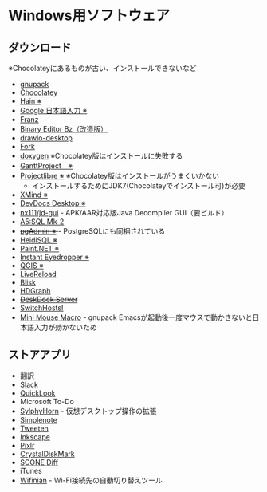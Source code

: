 Windows用ソフトウェア
=====================

ダウンロード
------------

※Chocolateyにあるものが古い、インストールできないなど

* [gnupack](http://gnupack.osdn.jp/docs/UsersGuide.html)
* [Chocolatey](https://chocolatey.org/)
* [Hain ※](https://github.com/appetizermonster/hain)
* [Google 日本語入力 ※](https://www.google.co.jp/ime/)
* [Franz](https://meetfranz.com/)
* [Binary Editor Bz（改造版）](https://github.com/devil-tamachan/binaryeditorbz)
* [drawio-desktop](https://github.com/jgraph/drawio-desktop)
* [Fork](https://git-fork.com/windows)
* [doxygen](http://www.stack.nl/~dimitri/doxygen/index.html) ※Chocolatey版はインストールに失敗する
* [GanttProject　※](http://www.ganttproject.biz/)
* [Projectlibre ※](http://www.projectlibre.org/) ※Chocolatey版はインストールがうまくいかない
    * インストールするためにJDK7(Chocolateyでインストール可)が必要
* [XMind ※](https://jp.xmind.net/)
* [DevDocs Desktop ※](https://devdocs.egoist.moe/)
* [nx111/jd-gui](https://github.com/nx111/jd-gui) - APK/AAR対応版Java Decompiler GUI（要ビルド）
* [A5:SQL Mk-2](http://a5m2.mmatsubara.com/)
* <s> [pgAdmin ※](https://www.pgadmin.org/) </s> - PostgreSQLにも同梱されている
* [HeidiSQL ※](https://www.heidisql.com/)
* [Paint.NET ※](http://www.getpaint.net/index.html)
* [Instant Eyedropper ※](http://instant-eyedropper.com/)
* [QGIS ※](http://qgis.org/)
* [LiveReload](http://livereload.com/)
* [Blisk](https://blisk.io/)
* [HDGraph](http://www.hdgraph.com/)
* <s> [DeskDock Server](http://fdmobileinventions.blogspot.jp/p/deskdock-server.html) </s>
* [SwitchHosts\!](https://oldj.github.io/SwitchHosts/)
* [Mini Mouse Macro](https://www.turnssoft.com/mini-mouse-macro.html) - gnupack Emacsが起動後一度マウスで動かさないと日本語入力が効かないため


ストアアプリ
------------

* 翻訳
* [Slack](https://slack.com/)
* [QuickLook](http://pooi.moe/QuickLook/)
* Microsoft To-Do
* [SylphyHorn](https://github.com/Grabacr07/SylphyHorn) - 仮想デスクトップ操作の拡張
* [Simplenote](https://simplenote.com/)
* [Tweeten](http://tweetenapp.com/)
* [Inkscape](https://inkscape.org/)
* [Pixlr](https://pixlr.com/)
* [CrystalDiskMark](http://crystalmark.info/software/CrystalDiskMark/)
* [SCONE Diff](https://sconeapp.com/diff/index.html)
* iTunes
* [Wifinian](https://github.com/emoacht/Wifinian) - Wi-Fi接続先の自動切り替えツール
